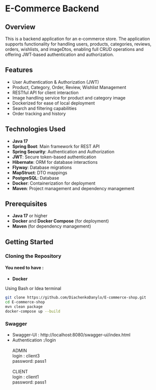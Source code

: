 # E-Commerce Backend

## Overview
This is a backend application for an e-commerce store. 
The application supports functionality for handling users, products, categories, reviews, orders, wishlists, and imageDtos, enabling full CRUD operations 
and offering JWT-based authentication and authorization.

## Features
- User Authentication & Authorization (JWT)
- Product, Category, Order, Review, Wishlist Management
- RESTful API for client interaction
- Image handling service for product and category image
- Dockerized for ease of local deployment
- Search and filtering capabilities
- Order tracking and history

## Technologies Used
- **Java 17**
- **Spring Boot**: Main framework for REST API
- **Spring Security**: Authentication and Authorization
- **JWT**: Secure token-based authentication
- **Hibernate**: ORM for database interactions
- **Flyway**: Database migrations
- **MapStruct**: DTO mappings
- **PostgreSQL**: Database
- **Docker**: Containerization for deployment
- **Maven**: Project management and dependency management

## Prerequisites
- **Java 17** or higher
- **Docker** and **Docker Compose** (for deployment)
- **Maven** (for dependency management)

## Getting Started

### Cloning the Repository
#### You need to have :
- **Docker**

Using Bash or Idea terminal 

```bash
git clone https://github.com/DiachenkoDanylo/E-commerce-shop.git
cd E-commerce-shop
mvn clean package
docker-compose up --build
```

### Swagger 
- Swagger-UI : http://localhost:8080/swagger-ui/index.html
- Authentication :/login \
\
ADMIN \
login : client3 \
password: pass1 \
\
CLIENT \
login : client1 \
password: pass1